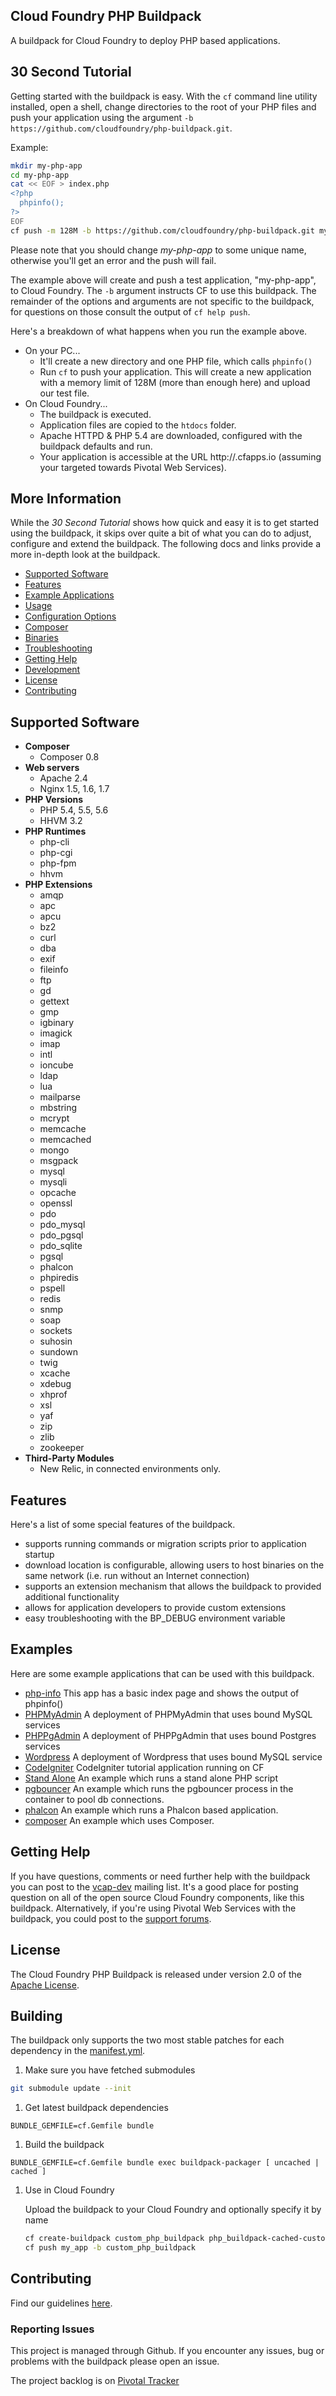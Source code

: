 ## Cloud Foundry PHP Buildpack

A buildpack for Cloud Foundry to deploy PHP based applications.


## 30 Second Tutorial

Getting started with the buildpack is easy.  With the `cf` command line utility installed, open a shell, change directories to the root of your PHP files and push your application using the argument `-b https://github.com/cloudfoundry/php-buildpack.git`.

Example:

```bash
mkdir my-php-app
cd my-php-app
cat << EOF > index.php
<?php
  phpinfo();
?>
EOF
cf push -m 128M -b https://github.com/cloudfoundry/php-buildpack.git my-php-app
```

Please note that you should change *my-php-app* to some unique name, otherwise you'll get an error and the push will fail.

The example above will create and push a test application, "my-php-app", to Cloud Foundry.  The `-b` argument instructs CF to use this buildpack.  The remainder of the options and arguments are not specific to the buildpack, for questions on those consult the output of `cf help push`.

Here's a breakdown of what happens when you run the example above.

  - On your PC...
    - It'll create a new directory and one PHP file, which calls `phpinfo()`
    - Run `cf` to push your application.  This will create a new application with a memory limit of 128M (more than enough here) and upload our test file.
  - On Cloud Foundry...
    - The buildpack is executed.
    - Application files are copied to the `htdocs` folder.
    - Apache HTTPD & PHP 5.4 are downloaded, configured with the buildpack defaults and run.
    - Your application is accessible at the URL http://<app-name>.cfapps.io (assuming your targeted towards Pivotal Web Services).

## More Information

While the *30 Second Tutorial* shows how quick and easy it is to get started using the buildpack, it skips over quite a bit of what you can do to adjust, configure and extend the buildpack.  The following docs and links provide a more in-depth look at the buildpack.

  - [Supported Software](#supported-software)
  - [Features](#features)
  - [Example Applications](#examples)
  - [Usage]
  - [Configuration Options]
  - [Composer]
  - [Binaries]
  - [Troubleshooting]
  - [Getting Help](#getting-help)
  - [Development]
  - [License](#license)
  - [Contributing](#contributing)

## Supported Software
* **Composer**
  * Composer 0.8
* **Web servers**
  * Apache 2.4
  * Nginx 1.5, 1.6, 1.7
* **PHP Versions**
  * PHP 5.4, 5.5, 5.6
  * HHVM 3.2
* **PHP Runtimes**
  * php-cli
  * php-cgi
  * php-fpm
  * hhvm
* **PHP Extensions**
  * amqp
  * apc
  * apcu
  * bz2
  * curl
  * dba
  * exif
  * fileinfo
  * ftp
  * gd
  * gettext
  * gmp
  * igbinary
  * imagick
  * imap
  * intl
  * ioncube
  * ldap
  * lua
  * mailparse
  * mbstring
  * mcrypt
  * memcache
  * memcached
  * mongo
  * msgpack
  * mysql
  * mysqli
  * opcache
  * openssl
  * pdo
  * pdo_mysql
  * pdo_pgsql
  * pdo_sqlite
  * pgsql
  * phalcon
  * phpiredis
  * pspell
  * redis
  * snmp
  * soap
  * sockets
  * suhosin
  * sundown
  * twig
  * xcache
  * xdebug
  * xhprof
  * xsl
  * yaf
  * zip
  * zlib
  * zookeeper
* **Third-Party Modules**
  * New Relic, in connected environments only.



## Features

Here's a list of some special features of the buildpack.

  - supports running commands or migration scripts prior to application startup
  - download location is configurable, allowing users to host binaries on the same network (i.e. run without an Internet connection)
  - supports an extension mechanism that allows the buildpack to provided additional functionality
  - allows for application developers to provide custom extensions
  - easy troubleshooting with the BP_DEBUG environment variable

## Examples

Here are some example applications that can be used with this buildpack.

  - [php-info]  This app has a basic index page and shows the output of phpinfo()
  - [PHPMyAdmin]  A deployment of PHPMyAdmin that uses bound MySQL services
  - [PHPPgAdmin] A deployment of PHPPgAdmin that uses bound Postgres services
  - [Wordpress]  A deployment of Wordpress that uses bound MySQL service
  - [CodeIgniter]  CodeIgniter tutorial application running on CF
  - [Stand Alone]  An example which runs a stand alone PHP script
  - [pgbouncer]  An example which runs the pgbouncer process in the container to pool db connections.
  - [phalcon]  An example which runs a Phalcon based application.
  - [composer] An example which uses Composer.

## Getting Help

If you have questions, comments or need further help with the buildpack you can post to the [vcap-dev] mailing list. It's a good place for posting question on all of the open source Cloud Foundry components, like this buildpack. Alternatively, if you're using Pivotal Web Services with the buildpack, you could post to the [support forums].

## License

The Cloud Foundry PHP Buildpack is released under version 2.0 of the [Apache License].

## Building

The buildpack only supports the two most stable patches for each dependency in the [manifest.yml](manifest.yml).

1. Make sure you have fetched submodules

  ```bash
  git submodule update --init
  ```

1. Get latest buildpack dependencies

  ```shell
  BUNDLE_GEMFILE=cf.Gemfile bundle
  ```

1. Build the buildpack

  ```shell
  BUNDLE_GEMFILE=cf.Gemfile bundle exec buildpack-packager [ uncached | cached ]
  ```

1. Use in Cloud Foundry

    Upload the buildpack to your Cloud Foundry and optionally specify it by name
        
    ```bash
    cf create-buildpack custom_php_buildpack php_buildpack-cached-custom.zip 1
    cf push my_app -b custom_php_buildpack

## Contributing

Find our guidelines [here](./CONTRIBUTING.md).

### Reporting Issues

This project is managed through Github.  If you encounter any issues, bug or problems with the buildpack please open an issue.

The project backlog is on [Pivotal Tracker](https://www.pivotaltracker.com/projects/1042066)

[Configuration Options]:https://github.com/cloudfoundry/php-buildpack/blob/master/docs/config.md
[Development]:https://github.com/cloudfoundry/php-buildpack/blob/master/docs/development.md
[Troubleshooting]:https://github.com/cloudfoundry/php-buildpack/blob/master/docs/troubleshooting.md
[Usage]:https://github.com/cloudfoundry/php-buildpack/blob/master/docs/usage.md
[Binaries]:https://github.com/cloudfoundry/php-buildpack/blob/master/docs/binaries.md
[php-info]:https://github.com/dmikusa-pivotal/cf-ex-php-info
[PHPMyAdmin]:https://github.com/dmikusa-pivotal/cf-ex-phpmyadmin
[PHPPgAdmin]:https://github.com/dmikusa-pivotal/cf-ex-phppgadmin
[Wordpress]:https://github.com/dmikusa-pivotal/cf-ex-worpress
[CodeIgniter]:https://github.com/dmikusa-pivotal/cf-ex-code-igniter
[Stand Alone]:https://github.com/dmikusa-pivotal/cf-ex-stand-alone
[pgbouncer]:https://github.com/dmikusa-pivotal/cf-ex-pgbouncer
[Apache License]:http://www.apache.org/licenses/LICENSE-2.0
[vcap-dev]:https://groups.google.com/a/cloudfoundry.org/forum/#!forum/vcap-dev
[support forums]:http://support.run.pivotal.io/home
[Composer]:https://github.com/cloudfoundry/php-buildpack/blob/master/docs/composer.md
["offline" mode]:https://github.com/cloudfoundry/php-buildpack/blob/master/docs/binaries.md#bundling-binaries-with-the-build-pack
[phalcon]:https://github.com/dmikusa-pivotal/cf-ex-phalcon
[Phalcon]:http://phalconphp.com/en/
[composer]:https://github.com/dmikusa-pivotal/cf-ex-composer
